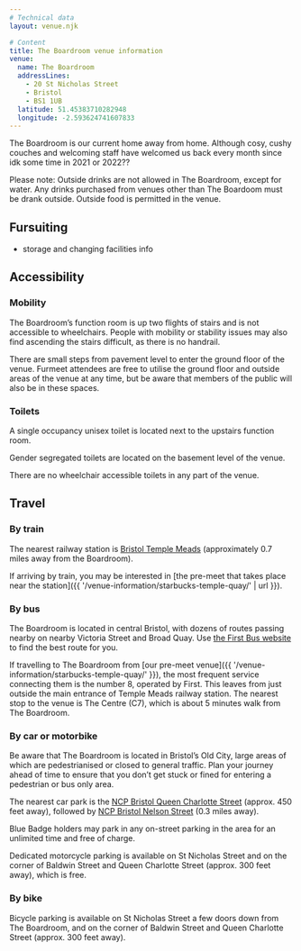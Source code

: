 ```yaml
---
# Technical data
layout: venue.njk

# Content
title: The Boardroom venue information
venue:
  name: The Boardroom
  addressLines:
    - 20 St Nicholas Street
    - Bristol
    - BS1 1UB
  latitude: 51.45383710282948
  longitude: -2.593624741607833
---
```


The Boardroom is our current home away from home. Although cosy, cushy couches and welcoming staff have welcomed us back every month since idk some time in 2021 or 2022??

Please note: Outside drinks are not allowed in The Boardroom, except for water. Any drinks purchased from venues other than The Boardoom must be drank outside. Outside food is permitted in the venue.

## Fursuiting

- storage and changing facilities info

## Accessibility

### Mobility

The Boardroom’s function room is up two flights of stairs and is not accessible to wheelchairs. People with mobility or stability issues may also find ascending the stairs difficult, as there is no handrail.

There are small steps from pavement level to enter the ground floor of the venue. Furmeet attendees are free to utilise the ground floor and outside areas of the venue at any time, but be aware that members of the public will also be in these spaces.

### Toilets

A single occupancy unisex toilet is located next to the upstairs function room.

Gender segregated toilets are located on the basement level of the venue.

There are no wheelchair accessible toilets in any part of the venue.

## Travel

### By train

The nearest railway station is [Bristol Temple Meads](https://www.nationalrail.co.uk/stations/bristol-temple-meads/) (approximately 0.7 miles away from the Boardroom).

If arriving by train, you may be interested in [the pre-meet that takes place near the station]({{ '/venue-information/starbucks-temple-quay/' | url }}).

### By bus

The Boardroom is located in central Bristol, with dozens of routes passing nearby on nearby Victoria Street and Broad Quay. Use [the First Bus website](https://www.firstgroup.com/bristol-bath-and-west/) to find the best route for you.

If travelling to The Boardroom from [our pre-meet venue]({{ '/venue-information/starbucks-temple-quay/' }}), the most frequent service connecting them is the number 8, operated by First. This leaves from just outside the main entrance of Temple Meads railway station. The nearest stop to the venue is The Centre (C7), which is about 5 minutes walk from The Boardroom.

### By car or motorbike

Be aware that The Boardroom is located in Bristol’s Old City, large areas of which are pedestrianised or closed to general traffic. Plan your journey ahead of time to ensure that you don’t get stuck or fined for entering a pedestrian or bus only area.

The nearest car park is the [NCP Bristol Queen Charlotte Street](https://www.ncp.co.uk/find-a-car-park/car-parks/bristol-queen-charlotte-street/) (approx. 450 feet away), followed by [NCP Bristol Nelson Street](https://www.ncp.co.uk/find-a-car-park/car-parks/bristol-nelson-street/) (0.3 miles away).

Blue Badge holders may park in any on-street parking in the area for an unlimited time and free of charge.

Dedicated motorcycle parking is available on St Nicholas Street and on the corner of Baldwin Street and Queen Charlotte Street (approx. 300 feet away), which is free.

### By bike

Bicycle parking is available on St Nicholas Street a few doors down from The Boardroom, and on the corner of Baldwin Street and Queen Charlotte Street (approx. 300 feet away).
